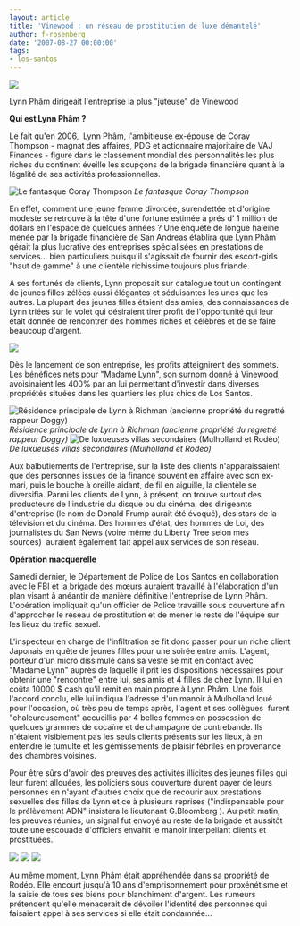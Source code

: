 ```yaml
---
layout: article
title: 'Vinewood : un réseau de prostitution de luxe démantelé'
author: f-rosenberg
date: '2007-08-27 00:00:00'
tags:
- los-santos
---
```


![](/content/images/2005/01/0_9993.jpg)

Lynn Phâm dirigeait l'entreprise&nbsp;la plus "juteuse" de Vinewood

**Qui est Lynn Phâm ?**

Le fait qu'en 2006, &nbsp;Lynn Phâm, l'ambitieuse ex-épouse de Coray Thompson - magnat des affaires, PDG et&nbsp;actionnaire majoritaire&nbsp;de VAJ Finances - figure dans le classement mondial des personnalités&nbsp;les plus riches du continent&nbsp;éveille les soupçons de la brigade financière quant à la légalité&nbsp;de ses activités professionnelles.

![Le fantasque Coray Thompson](/content/images/2005/01/0_9992_t.jpg)
_Le fantasque Coray Thompson_

En effet, comment une jeune femme divorcée, surendettée et d'origine modeste se retrouve à la tête d'une fortune estimée à prés d' 1 million de dollars en l'espace de quelques années ? Une enquête de longue haleine menée par la brigade financière de San Andreas établira que Lynn Phâm gérait la plus lucrative des entreprises spécialisées en prestations de services... bien particuliers puisqu'il s'agissait de fournir des escort-girls "haut de gamme" à une clientèle richissime toujours plus friande.

A ses fortunés de clients, Lynn proposait sur catalogue tout un contingent de jeunes filles zélées aussi élégantes et séduisantes les unes que les autres. La plupart des jeunes filles étaient des amies, des connaissances de Lynn triées sur le volet qui désiraient tirer profit de l'opportunité qui leur était donnée de rencontrer des hommes riches et célèbres&nbsp;et de se faire beaucoup d'argent.

![](/content/images/2016/06/0_9984.jpg)

Dès le lancement de son entreprise, les profits atteignirent des sommets. Les bénéfices nets pour "Madame Lynn", son surnom donné à Vinewood, avoisinaient les 400% par an lui permettant d'investir dans diverses propriétés situées dans les quartiers les plus chics de Los Santos.

![Résidence principale de Lynn à Richman (ancienne propriété du regretté rappeur Doggy)](/content/images/2005/01/0_9990.jpg)
_Résidence principale de Lynn à Richman (ancienne propriété du regretté rappeur Doggy)_[](/content/images/2005/01/0_9989.jpg)
![De luxueuses villas secondaires (Mulholland et Rodéo)](/content/images/2005/01/0_9988.jpg)
_De luxueuses villas secondaires (Mulholland et Rodéo)_

Aux balbutiements de l'entreprise, sur la liste des clients n'apparaissaient que des personnes issues de la finance souvent en affaire avec son ex-mari, puis le bouche à oreille aidant, de fil en aiguille, la clientèle se diversifia. Parmi les clients de Lynn, à présent, on trouve surtout des producteurs de l'industrie du disque ou du cinéma, des dirigeants d'entreprise (le nom de Donald Frump aurait été évoqué), des stars de la télévision et du cinéma. Des hommes d'état, des hommes de Loi, des journalistes du San News (voire même du Liberty Tree selon mes sources)&nbsp;&nbsp;auraient également fait appel aux services de son réseau.

**Opération macquerelle**

Samedi dernier, le Département de Police de Los Santos en collaboration avec le FBI et la brigade des mœurs auraient travaillé à l'élaboration d'un plan visant à anéantir de manière définitive l'entreprise de Lynn Phâm. L'opération impliquait qu'un officier de Police travaille sous couverture afin d'approcher le réseau de prostitution et de mener le reste de l'équipe sur les lieux du trafic sexuel.

L'inspecteur en charge de l'infiltration se fit donc passer pour un riche client Japonais en quête de jeunes filles pour une soirée entre amis. L'agent, porteur d'un micro dissimulé dans sa veste se mit en contact avec "Madame Lynn" auprès de laquelle il prit les dispositions nécessaires pour obtenir une "rencontre" entre lui, ses amis et 4 filles de chez Lynn. Il lui en coûta 10000 $ cash qu'il remit en main propre à Lynn Phâm. Une fois l'accord conclu, elle lui indiqua l'adresse d'un manoir à Mulholland loué pour l'occasion, où très peu de temps après, l'agent et ses collègues &nbsp;furent "chaleureusement" accueillis par 4 belles femmes en possession de quelques grammes de cocaïne et de champagne de contrebande.&nbsp;Ils n'étaient visiblement pas les seuls clients présents sur les lieux, à en entendre le tumulte et les gémissements de plaisir fébriles en provenance des chambres voisines.

Pour être sûrs d'avoir des preuves des activités illicites des jeunes filles qui leur furent allouées, les policiers sous couverture durent payer de leurs personnes en n'ayant d'autres choix que de recourir aux prestations sexuelles des filles de Lynn et ce à plusieurs reprises ("indispensable pour le prélèvement ADN"&nbsp;insistera le lieutenant G.Bloomberg&nbsp;). Au petit matin, les preuves réunies, un signal fut envoyé au reste de la brigade et aussitôt toute une escouade d'officiers envahit le manoir interpellant clients et prostituées.

![](/content/images/2005/01/0_9987.jpg)
![](/content/images/2005/01/0_9986.jpg)
![](/content/images/2005/01/0_9985.jpg)

Au même moment, Lynn Phâm était appréhendée dans sa propriété de Rodéo. Elle encourt jusqu'à 10 ans d'emprisonnement pour proxénétisme et la saisie de tous ses biens pour blanchiment d'argent. Les rumeurs prétendent qu'elle menacerait de dévoiler l'identité des personnes qui faisaient appel à ses services si elle était condamnée...

<!--kg-card-end: markdown-->
